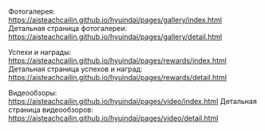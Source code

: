 Фотогалерея: https://aisteachcailin.github.io/hyuindai/pages/gallery/index.html
Детальная страница фотогалереи: https://aisteachcailin.github.io/hyuindai/pages/gallery/detail.html

Успехи и награды: https://aisteachcailin.github.io/hyuindai/pages/rewards/index.html
Детальная страница успехов и наград: https://aisteachcailin.github.io/hyuindai/pages/rewards/detail.html

Видеообзоры: https://aisteachcailin.github.io/hyuindai/pages/video/index.html
Детальная страница видеообзоров: https://aisteachcailin.github.io/hyuindai/pages/video/detail.html